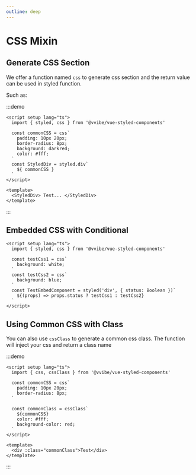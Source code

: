 ```yaml
---
outline: deep
---
```


# CSS Mixin

## Generate CSS Section

We offer a function named `css` to generate css section and the return value can be used in styled function.

Such as:

:::demo
```vue
<script setup lang="ts">
  import { styled, css } from '@vvibe/vue-styled-components'
  
  const commonCSS = css`
    padding: 10px 20px;
    border-radius: 8px;
    background: darkred;
    color: #fff;
  `
  const StyledDiv = styled.div`
    ${ commonCSS }
  `
</script>

<template>
  <StyledDiv> Test... </StyledDiv>
</template>
```
:::

## Embedded CSS with Conditional

```vue
<script setup lang="ts">
  import { styled, css } from '@vvibe/vue-styled-components'

  const testCss1 = css`
    background: white;
  `
  const testCss2 = css`
    background: blue;
  `
  const TestEmbedComponent = styled('div', { status: Boolean })`
    ${(props) => props.status ? testCss1 : testCss2}
  `
</script>
```

## Using Common CSS with Class

You can also use `cssClass` to generate a common css class. The function will inject your css and return a class name

:::demo
```vue
<script setup lang="ts">
  import { css, cssClass } from '@vvibe/vue-styled-components'
  
  const commonCSS = css`
    padding: 10px 20px;
    border-radius: 8px;
  `

  const commonClass = cssClass`
    ${commonCSS}
    color: #fff;
    background-color: red;
  `
</script>

<template>
  <div :class="commonClass">Test</div>
</template>
```
:::
